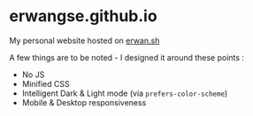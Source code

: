 # erwangse.github.io

My personal website hosted on [erwan.sh](https://erwan.sh/)

A few things are to be noted - I designed it around these points :
- No JS
- Minified CSS
- Intelligent Dark & Light mode (via `prefers-color-scheme`)
- Mobile & Desktop responsiveness
